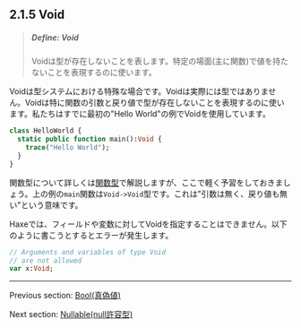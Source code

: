 ## 2.1.5 Void

> ##### Define: Void
>
> Voidは型が存在しないことを表します。特定の場面(主に関数)で値を持たないことを表現するのに使います。

Voidは型システムにおける特殊な場合です。Voidは実際には型ではありません。Voidは特に関数の引数と戻り値で型が存在しないことを表現するのに使います。私たちはすでに最初の"Hello World"の例でVoidを使用しています。

```haxe
class HelloWorld {
  static public function main():Void {
    trace("Hello World");
  }
}
```

関数型について詳しくは[関数型](types-function.md)で解説しますが、ここで軽く予習をしておきましょう。上の例の`main`関数は`Void->Void`型です。これは"引数は無く、戻り値も無い"という意味です。

Haxeでは、フィールドや変数に対してVoidを指定することはできません。以下のように書こうとするとエラーが発生します。

```haxe
// Arguments and variables of type Void
// are not allowed
var x:Void;
```

---

Previous section: [Bool(真偽値)](types-bool.md)

Next section: [Nullable(null許容型)](types-nullability.md)